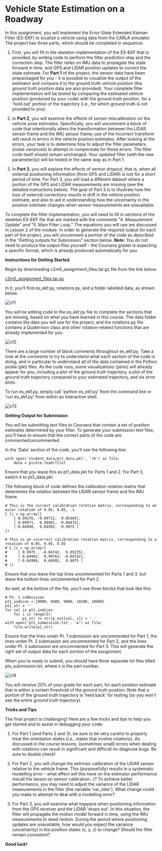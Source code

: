 # Vehicle State Estimation on a Roadway

In this assignment, you will implement the Error-State Extended Kalman Filter (ES-EKF) to localize a vehicle using data from the CARLA simulator. The project has three parts, which should be completed in sequence:

1. First, you will fill in the skeleton implementation of the ES-EKF that is provided, by writing code to perform the filter prediction step and the correction step. The filter relies on IMU data to propagate the state forward in time, and GPS and LIDAR position updates to correct the state estimate. For **Part 1** of the project, the sensor data have been prepackaged for you - it is possible to visualize the output of the estimator and compare it to the ground truth vehicle position (the ground truth position data are also provided). Your complete filter implementation will be tested by comparing the estimated vehicle position (produced by your code) with the ground truth position, for a 'hold out' portion of the trajectory (i.e., for which ground truth is not provided to you).

2. In **Part 2**, you will examine the effects of sensor miscalibration on the vehicle pose estimates. Specifically, you will uncomment a block of code that intentionally alters the transformation between the LIDAR sensor frame and the IMU sensor frame; use of the incorrect transform will result in errors in the vehicle position estimates. After looking at the errors, your task is to determine how to adjust the filter parameters (noise variances) to attempt to compensate for these errors. The filter code itself should remain unchanged. Your updated filter (with the new parameter(s)) will be tested in the same way as in Part 1.

3. In **Part 3**, you will explore the effects of sensor dropout, that is, when all external positioning information (from GPS and LIDAR) is lost for a short period of time. For Part 3, you will load a different dataset where a portion of the GPS and LIDAR measurements are missing (see the detailed instructions below). The goal of Part 3 is to illustrate how the loss of external corrections results in drift in the vehicle position estimate, and also to aid in understanding how the uncertainty in the position estimate changes when sensor measurements are unavailable.

To complete the filter implementation, you will need to fill in sections of the skeleton ES-EKF file that are marked with the comments "4. Measurement Update" and "5. Main Filter Loop." The equations you will use are discussed in Lesson 2 of the module. In order to generate the required output for each part of the project, you will uncomment a portion of the code as described in the “Getting outputs for Submission” section below. ***Note:*** You do not need to produce the output files yourself - the Coursera grader is expecting a specific format, which is already produced automatically for you.

**Instructions for Getting Started**

Begin by downloading c2m5_assignment_files.tar.gz file from the link below.

[c2m5_assignment_files.tar.gz](https://d3c33hcgiwev3.cloudfront.net/_O40qaTGEemW8A5odpwTWA_a5efdea38be244a8a766b7b3d1ad24d7_c2m5_assignment_files.tar.gz?Expires=1588723200&Signature=MFvitjr7T9msOof62lK-CtKXIN7g4tay~B8IGVZHvqch2JpcnjM3W4zg8tPlpYJCz3ILIICCFhxPpWTd5DK2geTg60KqJwjPAt-Y2KSlnRm2hM67vmkBOmYYe~l2FiPqX7d6UYoNuz0sv7WtcXIAFW0BtdqakrKW4ByuqROBv8M_&Key-Pair-Id=APKAJLTNE6QMUY6HBC5A)

In it, you'll find es_ekf.py, rotations.py, and a folder labelled data, as shown below.

![cf1](https://user-images.githubusercontent.com/42312238/80974218-0b7bca00-8e3e-11ea-9d0d-05b2369653ac.png)

You will be adding code to the es_ekf.py file to complete the sections that are missing, based on what you have learned in this course. The data folder contains the data you will use for the project, and the rotations.py file contains a Quaternion class and other rotation-related functions that are already implemented for you.

![cf2](https://user-images.githubusercontent.com/42312238/80974237-120a4180-8e3e-11ea-97d9-096ea522bc83.png)

There are a large number of block comments throughout es_ekf.py. Take a look at the comments to try to understand what each section of the code is doing, and in particular to understand all of the data contained in the Python pickle (pkl) files. As the code runs, some visualizations (plots) will already appear for you, including a plot of the ground truth trajectory, a plot of the ground truth trajectory compared to your estimated trajectory, and six error plots.

To run es_ekf.py, simply call 'python es_ekf.py' from the command line or 'run es_ekf.py' from within an interactive shell.

![cf3](https://user-images.githubusercontent.com/42312238/80974251-18002280-8e3e-11ea-878b-e2aec76ce7c8.png)

**Getting Output for Submission**

You will be submitting text files to Coursera that contain a set of position estimates determined by your filter. To generate your submission text files, you'll have to ensure that the correct parts of the code are commented/uncommented.

In the 'Data' section of the code, you'll see the following line:

```python3
with open('student_data/pt1_data.pkl', 'rb') as file:
    data = pickle.load(file)
```

Ensure that you leave this as pt1_data.pkl for Parts 1 and 2. For Part 3, switch it to pt3_data.pkl.

The following block of code defines the calibration rotation matrix that determines the rotation between the LIDAR sensor frame and the IMU frame.

```python3
# This is the correct calibration rotation matrix, corresponding to an euler rotation of 0.05, 0.05, .1.
C_li = np.array([
    [ 0.99376, -0.09722,  0.05466],
    [ 0.09971,  0.99401, -0.04475],
    [-0.04998,  0.04992,  0.9975 ]
])

# This is an incorrect calibration rotation matrix, corresponding to a rotation of 0.05, 0.05, 0.05
# C_li = np.array([
#     [ 0.9975 , -0.04742,  0.05235],
#     [ 0.04992,  0.99763, -0.04742],
#     [-0.04998,  0.04992,  0.9975 ]
# ])
```

Ensure that you leave the top lines uncommented for Parts 1 and 3, but leave the bottom lines uncommented for Part 2.

As well, at the bottom of the file, you'll see three blocks that look like this:

```python3
# Pt. 1 submission
pt1_indices = [9000, 9400, 9800, 10200, 10600]
pt1_str = ''
for val in pt1_indices:
    for i in range(3):
        p1_str += str(p_est[val, i]) + ' '
with open('pt1_submission.txt', 'w') as file:
    file.write(p1_str)
```

Ensure that the lines under Pt. 1 submission are uncommented for Part 1, the lines under Pt. 2 submission are uncommented for Part 2, and the lines under Pt. 3 submission are uncommented for Part 3. This will generate the right set of output data for each portion of the assignment.

When you're ready to submit, you should have three separate txt files titled ptx_submission.txt, where x is the part number.

![cf4](https://user-images.githubusercontent.com/42312238/80974267-1c2c4000-8e3e-11ea-80f8-5dd7d04b0bdb.png)

You will receive 20% of your grade for each part, for each position estimate that is within a certain threshold of the ground truth position. Note that a portion of the ground truth trajectory is 'held back' for testing (so you won't see the entire ground truth trajectory).


**Tricks and Tips**

The final project is challenging! Here are a few tricks and tips to help you get started and to assist in debugging your code:

1. For Part 1 (and Parts 2 and 3), be sure to be very careful to properly treat the orientation states (i.e., states that involve rotations). As discussed in the course lessons, (sometimes small) errors when dealing with rotations can result in significant and difficult-to-diagnose bugs. Be sure to double check!

2. For Part 2, you will change the extrinsic calibration of the LIDAR sensor relative to the vehicle frame. This (purposefully) results in a systematic modelling error - what effect will this have on the estimator performance (recall the lesson on sensor calibration...)? To achieve better performance, you may need to adjust the variance of the LIDAR measurements in the filter (the variable 'var_lidar'). What change could you make to attempt to deal with a modelling error?

3. For Part 3, you will examine what happens when positioning information from the GPS receiver and the LIDAR 'drops out'. In this situation, the filter will propagate the motion model forward in time, using the IMU measurements to dead reckon. During the period where positioning updates are unavailable, how would you expect the variance (uncertainty) in the position states (x, y, z) to change? Should the filter remain consistent?


***Good luck!***
